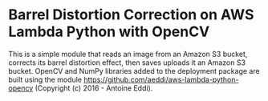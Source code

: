 # Barrel Distortion Correction on AWS Lambda Python with OpenCV

  This is a simple module that reads an image from an Amazon S3 bucket, corrects its barrel distortion effect, then saves uploads it an Amazon S3 bucket. OpenCV and NumPy libraries added to the deployment package are built using the module https://github.com/aeddi/aws-lambda-python-opencv (Copyright (c) 2016 - Antoine Eddi). 
